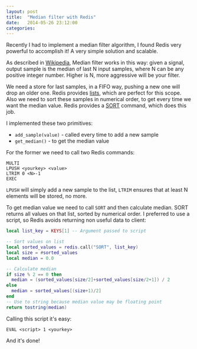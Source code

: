 ```yaml
---
layout: post
title:  "Median filter with Redis"
date:   2014-05-26 23:12:00
categories:
---
```


Recently I had to implement a median filter algorithm, I found Redis very powerful
to accomplish it! A very simple solution and scalable.

As described in [Wikipedia](http://en.wikipedia.org/wiki/Median_filter), Median
filter works in this way: given a signal, output sample is the median of last N input
samples, where N can be any positive integer number. Higher is N, more aggressive
will be your filter.

We need a store for last samples, in a FIFO way, pushing a new one
will drop an older one. Redis provides [lists](http://redis.io/commands#list),
which are perfect for this scope. Also we need to sort these samples in numerical order, to get every
time we want the median value. Redis provides a
[SORT](http://redis.io/commands/sort) command, which does this job.

I implemented these two primitives:

* `add_sample(value)` - called every time to add a new sample
* `get_median()` - to get the median value

For the former we need to call two Redis commands:

```
MULTI
LPUSH <yourkey> <value>
LTRIM 0 <N>-1
EXEC
```
`LPUSH` will simply add a new sample to the list, `LTRIM` ensures that at least
N elements will be stored, no more.

To get median value we need to call `SORT` and then calculate median. SORT returns
all values on that list, sorted by numerical order. I preferred
to use a script, so Redis avoids returning non useful data to client:

```lua
local list_key = KEYS[1] -- Argument passed to script

-- Sort values on list
local sorted_values = redis.call("SORT", list_key)
local size = #sorted_values
local median = 0.0

-- Calculate median
if size % 2 == 0 then
  median = (sorted_values[size/2]+sorted_values[size/2+1]) / 2
else
  median = sorted_values[(size+1)/2]
end
-- Use to string because median value may be floating point
return tostring(median)
```

Calling this script it's easy:

```
EVAL <script> 1 <yourkey>
```

And it's done!
